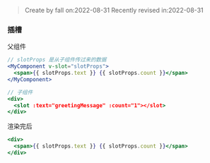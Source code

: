 > Create by fall on:2022-08-31
> Recently revised in:2022-08-31

### 插槽

父组件

```jsx
// slotProps 是从子组件传过来的数据
<MyComponent v-slot="slotProps">
  <span>{{ slotProps.text }} {{ slotProps.count }}</span>
</MyComponent>
```

```jsx
// 子组件
<div>
  <slot :text="greetingMessage" :count="1"></slot>
</div>
```

渲染完后

```jsx
<div>
  <span>{{ slotProps.text }} {{ slotProps.count }}</span>
</div>
```

